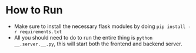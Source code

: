 # How to Run
- Make sure to install the necessary flask modules by doing `pip install -r requirements.txt`
- All you should need to do to run the entire thing is `python __.server.__.py`, this will start both the frontend and backend server.